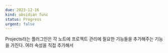 ```yaml
---
due: 2023-12-16
kind: obsidian func
status: Progress
urgent: false
---
```


Projects라는 플러그인은 각 노트에 프로젝트 관리에 필요한 기능들을 추가해주는 기능을 가진다. 여러 속성을 직접 추가해서 
